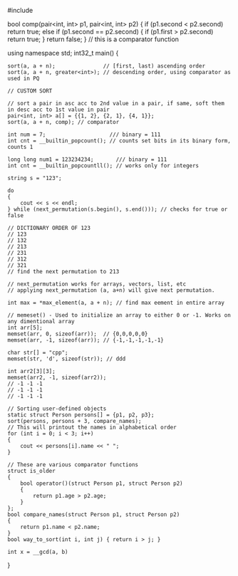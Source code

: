 #include <iostream>

bool comp(pair<int, int> p1, pair<int, int> p2)
{
    if (p1.second < p2.second)
        return true;
    else if (p1.second == p2.second)
    {
        if (p1.first > p2.second)
            return true;
    }
    return false;
}
// this is a comparator function

using namespace std;
int32_t main()
{

    sort(a, a + n);               // [first, last) ascending order
    sort(a, a + n, greater<int>); // descending order, using comparator as used in PQ

    // CUSTOM SORT

    // sort a pair in asc acc to 2nd value in a pair, if same, soft them in desc acc to 1st value in pair
    pair<int, int> a[] = {{1, 2}, {2, 1}, {4, 1}};
    sort(a, a + n, comp); // comparator

    int num = 7;                    /// binary = 111
    int cnt = __builtin_popcount(); // counts set bits in its binary form, counts 1

    long long num1 = 123234234;       /// binary = 111
    int cnt = __builtin_popcountll(); // works only for integers

    string s = "123";

    do
    {
        cout << s << endl;
    } while (next_permutation(s.begin(), s.end())); // checks for true or false

    // DICTIONARY ORDER OF 123
    // 123
    // 132
    // 213
    // 231
    // 312
    // 321
    // find the next permutation to 213

    // next_permutation works for arrays, vectors, list, etc
    // applying next_permutation (a, a+n) will give next permutation.

    int max = *max_element(a, a + n); // find max eement in entire array

    // memeset() - Used to initialize an array to either 0 or -1. Works on any dimentional array
    int arr[5];
    memset(arr, 0, sizeof(arr));  // {0,0,0,0,0}
    memset(arr, -1, sizeof(arr)); // {-1,-1,-1,-1,-1}

    char str[] = "cpp";
    memset(str, 'd', sizeof(str)); // ddd

    int arr2[3][3];
    memset(arr2, -1, sizeof(arr2));
    // -1 -1 -1
    // -1 -1 -1
    // -1 -1 -1

    // Sorting user-defined objects
    static struct Person persons[] = {p1, p2, p3};
    sort(persons, persons + 3, compare_names);
    // This will printout the names in alphabetical order
    for (int i = 0; i < 3; i++)
    {
        cout << persons[i].name << " ";
    }

    // These are various comparator functions
    struct is_older
    {
        bool operator()(struct Person p1, struct Person p2)
        {
            return p1.age > p2.age;
        }
    };
    bool compare_names(struct Person p1, struct Person p2)
    {
        return p1.name < p2.name;
    }
    bool way_to_sort(int i, int j) { return i > j; }

    int x = __gcd(a, b)
}